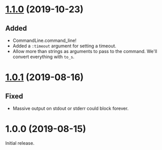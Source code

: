 # [1.1.0] (2019-10-23)

## Added

- CommandLine.command_line!
- Added a `:timeout` argument for setting a timeout.
- Allow more than strings as arguments to pass to the command. We'll convert everything with `to_s`.

# [1.0.1] (2019-08-16)

## Fixed

- Massive output on stdout or stderr could block forever.

# 1.0.0 (2019-08-15)

Initial release.

[1.1.0]: https://github.com/DragonRuby/command_line/compare/v1.0.1...v1.1.0
[1.0.1]: https://github.com/DragonRuby/command_line/compare/v1.0.0...v1.0.1
